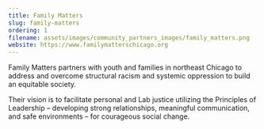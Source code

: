```yaml
---
title: Family Matters
slug: family-matters
ordering: 1
filename: assets/images/community_partners_images/family_matters.png
website: https://www.familymatterschicago.org
---
```

Family Matters partners with youth and families in northeast Chicago to address and overcome structural racism and systemic oppression to build an equitable society.

Their vision is to facilitate personal and Lab justice utilizing the Principles of Leadership – developing strong relationships, meaningful communication, and safe environments – for courageous social change.